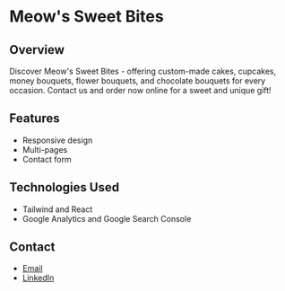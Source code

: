 # Meow's Sweet Bites

## Overview

Discover Meow's Sweet Bites - offering custom-made cakes, cupcakes, money bouquets, flower bouquets, and chocolate bouquets for every occasion. Contact us and order now online for a sweet and unique gift!

## Features

-   Responsive design
-   Multi-pages
-   Contact form

## Technologies Used

-   Tailwind and React
-   Google Analytics and Google Search Console

## Contact

-   [Email](mailto:ejwebdev25@gmail.com)
-   [LinkedIn](https://www.linkedin.com/in/ejwebdev/)
